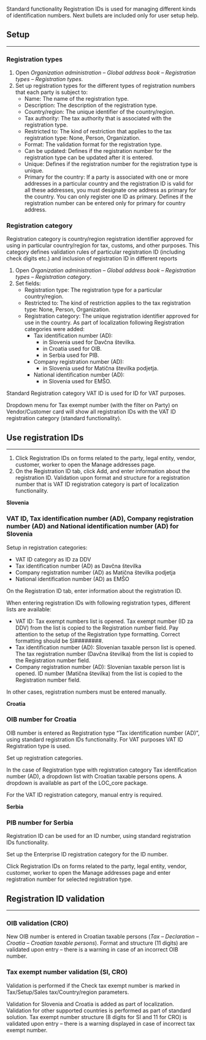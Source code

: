 Standard functionality Registration IDs is used for managing different kinds of identification numbers. Next bullets are included only for user setup help.  

## Setup
----

### Registration types 

1. Open _Organization administration – Global address book – Registration types – Registration types_.
2. Set up registration types for the different types of registration numbers that each party is subject to:
   - Name: The name of the registration type. 
   - Description: The description of the registration type. 
   - Country/region: The unique identifier of the country/region. 
   - Tax authority: The tax authority that is associated with the registration type. 
   - Restricted to: The kind of restriction that applies to the tax registration type: None, Person, Organization. 
   - Format: The validation format for the registration type. 
   - Can be updated: Defines if the registration number for the registration type can be updated after it is entered. 
   - Unique: Defines if the registration number for the registration type is unique. 
   - Primary for the country: If a party is associated with one or more addresses in a particular country and the registration ID is valid for all these addresses, you must designate one address as primary for the country. You can only register one ID as primary. Defines if the registration number can be entered only for primary for country address. 

### Registration category 

Registration category is country/region registration identifier approved for using in particular country/region for tax, customs, and other purposes. This category defines validation rules of particular registration ID (including check digits etc.) and inclusion of registration ID in different reports

1. Open _Organization administration – Global address book – Registration types – Registration category_.
2. Set fields:
   - Registration type: The registration type for a particular country/region. 
   - Restricted to: The kind of restriction applies to the tax registration type: None, Person, Organization. 
   - Registration category: The unique registration identifier approved for use in the country. As part of localization following Registration categories were added: 
       - Tax identification number (AD): 
           -    in Slovenia used for Davčna številka. 
           -    in Croatia used for OIB.
           -    in Serbia used for PIB. 
      - Company registration number (AD): 
           -    in Slovenia used for Matična številka podjetja. 
      - National identification number (AD): 
           -    in Slovenia used for EMŠO.

Standard Registration category VAT ID is used for ID for VAT purposes. 

Dropdown menu for Tax exempt number (with the filter on Party) on Vendor/Customer card will show all registration IDs with the VAT ID registration category (standard functionality). 

## Use registration IDs 
----

1. Click Registration IDs on forms related to the party, legal entity, vendor, customer, worker to open the Manage addresses page.  
2. On the Registration ID tab, click Add, and enter information about the registration ID. Validation upon format and structure for a registration number that is VAT ID registration category is part of localization functionality. 

**Slovenia** 

### VAT ID, Tax identification number (AD), Company registration number (AD) and National identification number (AD) for Slovenia 

Setup in registration categories:  
   - VAT ID category as ID za DDV 
   - Tax identification number (AD) as Davčna številka 
   - Company registration number (AD) as Matična številka podjetja 
   - National identification number (AD) as EMŠO  

On the Registration ID tab, enter information about the registration ID. 

When entering registration IDs with following registration types, different lists are available:

   - VAT ID: Tax exempt numbers list is opened. Tax exempt number (ID za DDV) from the list is copied to the Registration number field. Pay attention to the setup of the Registration type formatting. Correct formatting should be SI########.  
   - Tax identification number (AD): Slovenian taxable person list is opened. The tax registration number (Davčna številka) from the list is copied to the Registration number field. 
   - Company registration number (AD): Slovenian taxable person list is opened. ID number (Matična številka) from the list is copied to the Registration number field.  

In other cases, registration numbers must be entered manually. 


**Croatia**

### OIB number for Croatia 

OIB number is entered as Registration type “Tax identification number (AD)”, using standard registration IDs functionality. For VAT purposes VAT ID Registration type is used.  

Set up registration categories. 

In the case of Registration type with registration category Tax identification number (AD), a dropdown list with Croatian taxable persons opens. A dropdown is available as part of the LOC_core package.  

For the VAT ID registration category, manual entry is required.  

**Serbia**

### PIB number for Serbia 

Registration ID can be used for an ID number, using standard registration IDs functionality. 

Set up the Enterprise ID registration category for the ID number. 

Click Registration IDs on forms related to the party, legal entity, vendor, customer, worker to open the Manage addresses page and enter registration number for selected registration type. 

## Registration ID validation 
----

### OIB validation (CRO) 

New OIB number is entered in Croatian taxable persons (_Tax – Declaration – Croatia – Croatian taxable persons_). Format and structure (11 digits) are validated upon entry – there is a warning in case of an incorrect OIB number. 

### Tax exempt number validation (SI, CRO) 

Validation is performed if the Check tax exempt number is marked in Tax/Setup/Sales tax/Country/region parameters.  

Validation for Slovenia and Croatia is added as part of localization. Validation for other supported countries is performed as part of standard solution. Tax exempt number structure (8 digits for SI and 11 for CRO) is validated upon entry – there is a warning displayed in case of incorrect tax exempt number.    